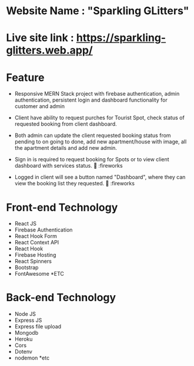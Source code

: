 # Website Name : "Sparkling GLitters"

# Live site link : https://sparkling-glitters.web.app/

# Feature
* Responsive MERN Stack project with firebase authentication, admin authentication, persistent login and dashboard functionality for customer and admin

* Client have ability to request purches for Tourist Spot, check status of requested booking from client dashboard.

* Both admin can update the client requested booking status from pending to on going to done, add new apartment/house with image, all the apartment details and add new admin.

* Sign in is required to request booking for Spots or to view client dashboard with services status. :tada: :fireworks

* Logged in client will see a button named "Dashboard", where they can view the booking list they requested. :tada: :fireworks

# Front-end Technology

   * React JS
   * Firebase Authentication
   * React Hook Form
   * React Context API
   * React Hook
   * Firebase Hosting
   * React Spinners
   * Bootstrap
   * FontAwesome
   *ETC

# Back-end Technology

   * Node JS
   * Express JS
   * Express file upload
   * Mongodb
   * Heroku
   * Cors
   * Dotenv
   * nodemon
   *etc

